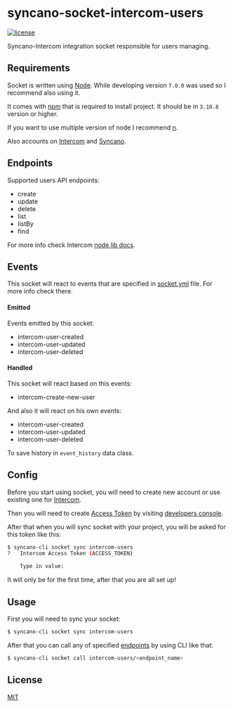 # syncano-socket-intercom-users
[![license](https://img.shields.io/github/license/gh3r/syncano-socket-intercom-users.svg)](README.md#License)


Syncano-Intercom integration socket responsible for users managing.


## Requirements

Socket is written using [Node](https://nodejs.org).
While developing version `7.0.0` was used so I recommend also using it.

It comes with [npm](https://www.npmjs.com/) that is required to install project. It should be in `3.10.8` version or higher.

If you want to use multiple version of node I recommend [n](https://github.com/tj/n).

Also accounts on [Intercom](https://www.intercom.com/) and [Syncano](https://www.syncano.io/).


## Endpoints

Supported users API endpoints:

  * create
  * update
  * delete
  * list
  * listBy
  * find

For more info check Intercom [node lib docs](https://developers.intercom.com/v2.0/docs/intercom-node-sdk).

## Events

This socket will react to events that are specified in [socket.yml](socket.yml) file.
For more info check there.

#### Emitted

Events emitted by this socket:

  * intercom-user-created
  * intercom-user-updated
  * intercom-user-deleted

#### Handled

This socket will react based on this events:

  * intercom-create-new-user

And also it will react on his own events:

  * intercom-user-created
  * intercom-user-updated
  * intercom-user-deleted

To save history in `event_history` data class.


## Config

Before you start using socket, you will need to create new account or use existing one for [Intercom](https://www.intercom.com/).

Then you will need to create [Access Token](https://developers.intercom.com/v2.0/docs/personal-access-tokens) by visiting [developers console](https://app.intercom.com/developers/_).

After that when you will sync socket with your project, you will be asked for this token like this:

```sh
$ syncano-cli socket sync intercom-users
?   Intercom Access Token (ACCESS_TOKEN)

    Type in value:
```

It will only be for the first time, after that you are all set up!


## Usage

First you will need to sync your socket:

```sh
$ syncano-cli socket sync intercom-users
```

After that you can call any of specified [endpoints](README.md#Endpoints) by using CLI like that:

```sh
$ syncano-cli socket call intercom-users/<endpoint_name>
```


## License

[MIT](LICENSE.md)
